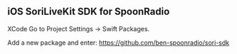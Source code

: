 ## iOS SoriLiveKit SDK for SpoonRadio


XCode
Go to Project Settings -> Swift Packages.

Add a new package and enter: https://github.com/ben-spoonradio/sori-sdk
